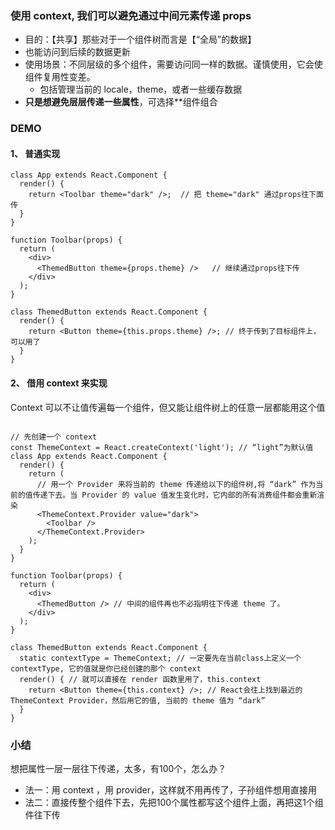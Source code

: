 ### 使用 context, 我们可以避免通过中间元素传递 props

- 目的：【共享】那些对于一个组件树而言是【“全局”的数据】
- 也能访问到后续的数据更新
- 使用场景：不同层级的多个组件，需要访问同一样的数据。谨慎使用，它会使组件复用性变差。
  - 包括管理当前的 locale，theme，或者一些缓存数据
- **只是想避免层层传递一些属性**，可选择**组件组合

### DEMO

#### 1、 普通实现

```JS
class App extends React.Component {
  render() {
    return <Toolbar theme="dark" />;  // 把 theme="dark" 通过props往下面传
  }
}

function Toolbar(props) {
  return (
    <div>
      <ThemedButton theme={props.theme} />   // 继续通过props往下传
    </div>
  );
}

class ThemedButton extends React.Component {
  render() {
    return <Button theme={this.props.theme} />; // 终于传到了目标组件上，可以用了
  }
}
```

#### 2、 借用 context 来实现

Context 可以不让值传遍每一个组件，但又能让组件树上的任意一层都能用这个值

```JS

// 先创建一个 context
const ThemeContext = React.createContext('light'); // “light”为默认值
class App extends React.Component {
  render() {
    return (
      // 用一个 Provider 来将当前的 theme 传递给以下的组件树,将 “dark” 作为当前的值传递下去。当 Provider 的 value 值发生变化时，它内部的所有消费组件都会重新渲染
      <ThemeContext.Provider value="dark"> 
        <Toolbar />
      </ThemeContext.Provider>
    );
  }
}

function Toolbar(props) {
  return (
    <div>
      <ThemedButton /> // 中间的组件再也不必指明往下传递 theme 了。
    </div>
  );
}

class ThemedButton extends React.Component {
  static contextType = ThemeContext; // 一定要先在当前class上定义一个contextType, 它的值就是你已经创建的那个 context
  render() { // 就可以直接在 render 函数里用了，this.context
    return <Button theme={this.context} />; // React会往上找到最近的 ThemeContext Provider，然后用它的值, 当前的 theme 值为 “dark”
  }
}
```



### 小结

想把属性一层一层往下传递，太多，有100个，怎么办？

- 法一：用 context ，用 provider，这样就不用再传了，子孙组件想用直接用
- 法二：直接传整个组件下去，先把100个属性都写这个组件上面，再把这1个组件往下传